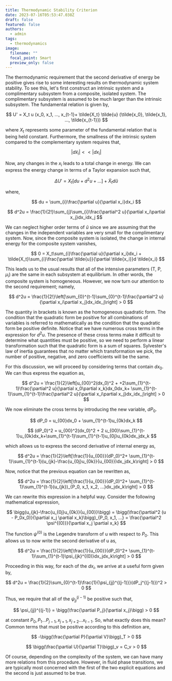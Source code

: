 ```yaml
---
title: Thermodynamic Stability Criterion
date: 2023-07-16T05:53:47.038Z
draft: false
featured: false
authors:
  - admin
tags:
  - thermodynamics
image:
  filename: ""
  focal_point: Smart
  preview_only: false
---
```


The thermodynamic requirement that the second derivative of energy be positive gives rise to some interesting results on thermodynamic system stability. To see this, let's first construct an intrinsic system and a complimentary subsystem from a composite, isolated system. The complimentary subsystem is assumed to be much larger than the intrinsic subsystem.  The fundamental relation is given by,

$$
    U' = X_t u (x_0, x_1, ..., x_{t-1}+ \tilde{X_t}  \tilde{u} (\tilde{x_0}, \tilde{x_1}, ..., \tilde{x_{t-1}})
$$

where $X_t$ represents some parameter of the fundamental relation that is being held constant. Furthermore, the smallness of the intrinsic system compared to the complementary system requires that,

$$
    |d\tilde{x}_i| << |dx_i|
$$

Now, any changes in the $x_i$ leads to a total change in energy. We can express the energy change in terms of a Taylor expansion such that, 

$$
   \Delta U' = X_t[du + d^2u + ...] + \tilde{X}_t d \tilde{u}
$$

where,

$$
    du = \sum_{i}\frac{\partial u}{\partial x_i}dx_i
$$

$$
    d^2u = \frac{1}{2!}\sum_{j}\sum_{i}\frac{\partial^2 u}{\partial x_i\partial x_j}dx_idx_j
$$

We can neglect higher order terms of $\tilde{u}$ since we are assuming that the changes in the independent variables are very small for the complimentary system. Now, since the composite system is isolated, the change in internal energy for the composite system vanishes,

$$
    0 = X_t\sum_{i}\frac{\partial u}{\partial x_i}dx_i + \tilde{X_t}\sum_{i}\frac{\partial \tilde{u}}{\partial \tilde{x_i}}d \tilde{x_i}
$$

This leads us to the usual results that all of the intensive parameters (T, P, $\mu_i$) are the same in each subsystem at equilibrium. In other words, the composite system is homogeneous. However, we now turn our attention to the second requirement; namely, 

$$
    d^2u = \frac{1}{2!}\left[\sum_{0}^{t-1}\sum_{0}^{t-1}\frac{\partial^2 u}{\partial x_i\partial x_j}dx_idx_j\right] > 0
$$

The quantity in brackets is known as the homogeneous quadratic form. The condition that the quadratic form be positive for all combinations of variables is referred to mathematically as the condition that the quadratic form be positive definite. Notice that we have numerous cross terms in the expression for $d^2u$. The presence of these cross terms make it difficult to determine what quantities must be positive, so we need to perform a linear transformation such that the quadratic form is a sum of squares. Sylvester's law of inertia guarantees that no matter which transformation we pick, the number of positive, negative, and zero coefficients will be the same.

For this discussion, we will proceed by considering terms that contain $dx_0$. We can thus express the equation as, 

$$
    d^2u = \frac{1}{2}\left[u_{00}^2(dx_0)^2 + +2\sum_{1}^{t-1}\frac{\partial^2 u}{\partial x_0\partial x_k}dx_0dx_k+ \sum_{1}^{t-1}\sum_{1}^{t-1}\frac{\partial^2 u}{\partial x_i\partial x_j}dx_idx_j\right] > 0
$$

We now eliminate the cross terms by introducing the new variable, $dP_0$.

$$
    dP_0 = u_{00}dx_0 + \sum_{1}^{t-1}u_{0k}dx_k
$$

$$
    (dP_0)^2 = u_{00}^2(dx_0)^2 + 2 u_{00}\sum_{1}^{t-1}u_{0k}dx_k+\sum_{1}^{t-1}\sum_{1}^{t-1}u_{0j}u_{0k}dx_jdx_k
$$

which allows us to express the second derivative of internal energy as, 

$$
    d^2u = \frac{1}{2}\left[\frac{1}{u_{00}}(dP_0)^2+ \sum_{1}^{t-1}\sum_{1}^{t-1}(u_{jk}-\frac{u_{0j}u_{0k}}{u_{00}})dx_jdx_k\right] > 0
$$

Now, notice that the previous equation can be rewritten as, 

$$
    d^2u = \frac{1}{2}\left[\frac{1}{u_{00}}(dP_0)^2+ \sum_{1}^{t-1}\sum_{1}^{t-1}(u_{jk})_{P_0, x_1, x_2, ...}dx_jdx_k\right] > 0
$$

We can rewrite this expression in a helpful way. Consider the following mathematical expression, 

$$
    \bigg(u_{jk}-\frac{u_{0j}u_{0k}}{u_{00}}\bigg) = \bigg(\frac{\partial^2 (u - P_0x_0)}{\partial x_j \partial x_k}\bigg)_{P_0, x_1, ...} = \frac{\partial^2 \psi^{(0)}}{\partial x_j \partial x_k}
$$

The function $\psi^{(0)}$ is the Legendre transform of u with respect to $P_0$. This allows us to now write the second derivative of u as, 

$$
    d^2u = \frac{1}{2}\left[\frac{1}{u_{00}}(dP_0)^2+ \sum_{1}^{t-1}\sum_{1}^{t-1}\psi_{jk}^{(0)}dx_jdx_k\right] > 0
$$

Proceeding in this way, for each of the $dx_i$, we arrive at a useful form given by,

$$
    d^2u = \frac{1}{2}\sum_{0}^{t-1}\frac{1}{\psi_{jj}^{(j-1)}}(dP_j^{(j-1)})^2 > 0
$$

Thus, we require that all of the $\psi_{jj}^{(j-1)}$ be positive such that,

$$
    \psi_{jj}^{(j-1)} = \bigg(\frac{\partial P_j}{\partial x_j}\bigg) > 0 
$$

at constant ${P_{0}, P_{1} ... P_{j-1},x_{j+1},x_{j+2}...x_{t-1}}$. So, what exactly does this mean? Common terms that must be positive according to this definition are,

$$
    -\bigg(\frac{\partial P}{\partial V}\bigg)_T > 0
$$

$$
     \bigg(\frac{\partial U}{\partial T}\bigg)_v = C_v > 0
$$

Of course, depending on the complexity of the system, we can have many more relations from this procedure. However, in fluid phase transitions, we are typically most concerned with the first of the two explicit equations and the second is just assumed to be true.
